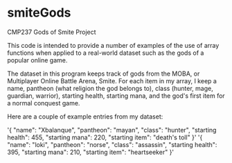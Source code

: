# smiteGods
CMP237 Gods of Smite Project

This code is intended to provide a number of examples of the use of array functions when applied to a real-world dataset such as the gods of a popular online game.

The dataset in this program keeps track of gods from the MOBA, or Multiplayer Online Battle Arena, Smite. For each item in my array, I keep a name, pantheon (what religion the god belongs to), class (hunter, mage, guardian, warrior), starting health, starting mana, and the god's first item for a normal conquest game.

Here are a couple of example entries from my dataset:

'{ "name": "Xbalanque", "pantheon": "mayan", "class": "hunter", "starting health": 455, "starting mana": 220, "starting item": "death's toll" }'
'{ "name": "loki", "pantheon": "norse", "class": "assassin", "starting health": 395, "starting mana": 210, "starting item": "heartseeker" }'
